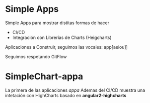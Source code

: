 # Simple Apps 

Simple Apps para mostrar distitas formas de hacer
- CI/CD
- Integración con Librerías de Charts (Heigcharts)

Aplicaciones a Construir, seguimos las vocales: app[aeiou]]

Seguimos respetando GitFlow

# SimpleChart-appa

La primera de las aplicaciones *appa*
Ademas del CI/CD muestra una intetación con HighCharts basado en **angular2-highcharts**

